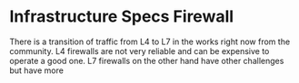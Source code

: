 ﻿# Infrastructure Specs Firewall

There is a transition of traffic from L4 to L7 in the works right now from the community.  L4 firewalls are not very reliable and can be expensive to operate a good one.  L7 firewalls on the other hand have other challenges but have more 



